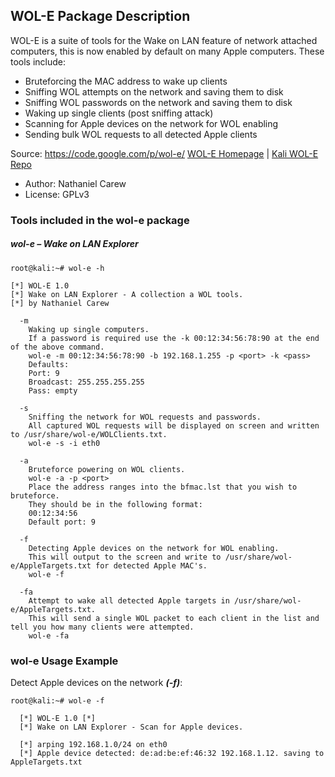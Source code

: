## WOL-E Package Description

WOL-E is a suite of tools for the Wake on LAN feature of network attached computers, this is now enabled by default on many Apple computers. These tools include:

- Bruteforcing the MAC address to wake up clients
- Sniffing WOL attempts on the network and saving them to disk
- Sniffing WOL passwords on the network and saving them to disk
- Waking up single clients (post sniffing attack)
- Scanning for Apple devices on the network for WOL enabling
- Sending bulk WOL requests to all detected Apple clients

Source: https://code.google.com/p/wol-e/
[WOL-E Homepage](http://code.google.com/p/wol-e/) | [Kali WOL-E Repo](https://gitlab.com/kalilinux/packages/wol-e.git;a=summary)

- Author: Nathaniel Carew
- License: GPLv3

### Tools included in the wol-e package

##### wol-e – Wake on LAN Explorer

```
root@kali:~# wol-e -h

[*] WOL-E 1.0
[*] Wake on LAN Explorer - A collection a WOL tools.
[*] by Nathaniel Carew

  -m
    Waking up single computers.
    If a password is required use the -k 00:12:34:56:78:90 at the end of the above command.
    wol-e -m 00:12:34:56:78:90 -b 192.168.1.255 -p <port> -k <pass>
    Defaults:
    Port: 9
    Broadcast: 255.255.255.255
    Pass: empty

  -s
    Sniffing the network for WOL requests and passwords.
    All captured WOL requests will be displayed on screen and written to /usr/share/wol-e/WOLClients.txt.
    wol-e -s -i eth0

  -a
    Bruteforce powering on WOL clients.
    wol-e -a -p <port>
    Place the address ranges into the bfmac.lst that you wish to bruteforce.
    They should be in the following format:
    00:12:34:56
    Default port: 9

  -f
    Detecting Apple devices on the network for WOL enabling.
    This will output to the screen and write to /usr/share/wol-e/AppleTargets.txt for detected Apple MAC's.
    wol-e -f

  -fa
    Attempt to wake all detected Apple targets in /usr/share/wol-e/AppleTargets.txt.
    This will send a single WOL packet to each client in the list and tell you how many clients were attempted.
    wol-e -fa
```

### wol-e Usage Example

Detect Apple devices on the network ***(-f)***:

```
root@kali:~# wol-e -f

  [*] WOL-E 1.0 [*]
  [*] Wake on LAN Explorer - Scan for Apple devices.

  [*] arping 192.168.1.0/24 on eth0
  [*] Apple device detected: de:ad:be:ef:46:32 192.168.1.12. saving to AppleTargets.txt
```
